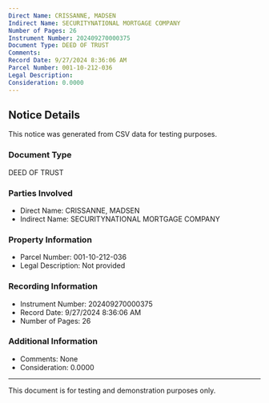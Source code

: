 ```yaml
---
Direct Name: CRISSANNE, MADSEN
Indirect Name: SECURITYNATIONAL MORTGAGE COMPANY
Number of Pages: 26
Instrument Number: 202409270000375
Document Type: DEED OF TRUST
Comments: 
Record Date: 9/27/2024 8:36:06 AM
Parcel Number: 001-10-212-036
Legal Description: 
Consideration: 0.0000
---
```


## Notice Details

This notice was generated from CSV data for testing purposes.

### Document Type
DEED OF TRUST

### Parties Involved
- Direct Name: CRISSANNE, MADSEN
- Indirect Name: SECURITYNATIONAL MORTGAGE COMPANY

### Property Information
- Parcel Number: 001-10-212-036
- Legal Description: Not provided

### Recording Information
- Instrument Number: 202409270000375
- Record Date: 9/27/2024 8:36:06 AM
- Number of Pages: 26

### Additional Information
- Comments: None
- Consideration: 0.0000

---

This document is for testing and demonstration purposes only.
